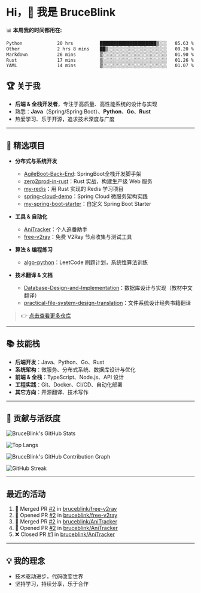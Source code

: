 # Hi，👋 我是 BruceBlink

📊 **本周我的时间都用在:**
<!--START_SECTION:waka-->

```txt
Python             20 hrs          █████████████████████▒░░░   85.63 %
Other              2 hrs 8 mins    ██▒░░░░░░░░░░░░░░░░░░░░░░   09.20 %
Markdown           26 mins         ▒░░░░░░░░░░░░░░░░░░░░░░░░   01.90 %
Rust               17 mins         ▒░░░░░░░░░░░░░░░░░░░░░░░░   01.26 %
YAML               14 mins         ▒░░░░░░░░░░░░░░░░░░░░░░░░   01.07 %
```

<!--END_SECTION:waka-->

## 🏆 关于我

- **后端 & 全栈开发者**，专注于高质量、高性能系统的设计与实现
- 熟悉：**Java**（Spring/Spring Boot）、**Python**、**Go**、**Rust**
- 热爱学习、乐于开源，追求技术深度与广度


---

## 🚀 精选项目

- **分布式与系统开发**
  - [AgileBoot-Back-End](https://github.com/BruceBlink/AgileBoot-Back-End): SpringBoot全栈开发脚手架
  - [zero2prod-in-rust](https://github.com/BruceBlink/zero2prod-in-rust)：Rust 实战，构建生产级 Web 服务
  - [my-redis](https://github.com/BruceBlink/my-redis)：用 Rust 实现的 Redis 学习项目
  - [spring-cloud-demo](https://github.com/BruceBlink/spring-cloud-demo)：Spring Cloud 微服务架构实践
  - [my-spring-boot-starter](https://github.com/BruceBlink/my-spring-boot-starter)：自定义 Spring Boot Starter

- **工具 & 自动化**
  - [AniTracker](https://github.com/BruceBlink/AniTracker)：个人追番助手
  - [free-v2ray](https://github.com/BruceBlink/free-v2ray)：免费 V2Ray 节点收集与测试工具

- **算法 & 编程练习**
  - [algo-python](https://github.com/BruceBlink/algo-python)：LeetCode 刷题计划，系统性算法训练

- **技术翻译 & 文档**
  - [Database-Design-and-Implementation](https://github.com/BruceBlink/Database-Design-and-Implementation)：数据库设计与实现（教材中文翻译）
  - [practical-file-system-design-translation](https://github.com/BruceBlink/practical-file-system-design-translation)：文件系统设计经典书籍翻译

> 👉 [点击查看更多仓库](https://github.com/BruceBlink?tab=repositories)

---

## 📚 技能栈

- **后端开发**：Java、Python、Go、Rust
- **系统架构**：微服务、分布式系统、数据库设计与优化
- **前端 & 全栈**：TypeScript、Node.js、API 设计
- **工程实践**：Git、Docker、CI/CD、自动化部署
- **其它方向**：开源翻译、技术写作

---

## 🎯 贡献与活跃度

<!-- 统计与活跃度展示 -->

![BruceBlink's GitHub Stats](https://github-readme-stats.vercel.app/api?username=BruceBlink&show_icons=true&theme=radical)

![Top Langs](https://github-readme-stats.vercel.app/api/top-langs/?username=BruceBlink&layout=compact&theme=radical)

![BruceBlink's GitHub Contribution Graph](https://github-readme-activity-graph.vercel.app/graph?username=BruceBlink&theme=radical)

![GitHub Streak](https://github-readme-streak-stats-nfv4.vercel.app?user=BruceBlink&theme=dark&hide_border=true&border_radius=4.1&locale=zh_Hans)

---

## 最近的活动

<!--START_SECTION:activity-->
1. 🎉 Merged PR [#2](https://github.com/bruceblink/free-v2ray/pull/2) in [bruceblink/free-v2ray](https://github.com/bruceblink/free-v2ray)
2. 💪 Opened PR [#2](https://github.com/bruceblink/free-v2ray/pull/2) in [bruceblink/free-v2ray](https://github.com/bruceblink/free-v2ray)
3. 🎉 Merged PR [#2](https://github.com/bruceblink/AniTracker/pull/2) in [bruceblink/AniTracker](https://github.com/bruceblink/AniTracker)
4. 💪 Opened PR [#2](https://github.com/bruceblink/AniTracker/pull/2) in [bruceblink/AniTracker](https://github.com/bruceblink/AniTracker)
5. ❌ Closed PR [#1](https://github.com/bruceblink/AniTracker/pull/1) in [bruceblink/AniTracker](https://github.com/bruceblink/AniTracker)
<!--END_SECTION:activity-->
---

## 💡 我的理念

- 技术驱动进步，代码改变世界
- 坚持学习，持续分享，乐于合作
